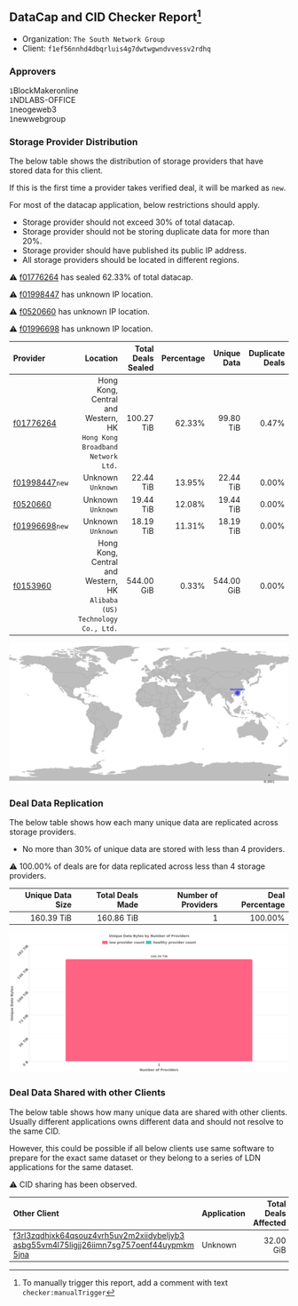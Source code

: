 ## DataCap and CID Checker Report[^1]
 - Organization: `The South Network Group`
 - Client: `f1ef56nnhd4dbqrluis4g7dwtwgwndvvessv2rdhq`
### Approvers
`1`BlockMakeronline<br/>`1`NDLABS-OFFICE<br/>`1`neogeweb3<br/>`1`newwebgroup

### Storage Provider Distribution
The below table shows the distribution of storage providers that have stored data for this client.

If this is the first time a provider takes verified deal, it will be marked as `new`.

For most of the datacap application, below restrictions should apply.
 - Storage provider should not exceed 30% of total datacap.
 - Storage provider should not be storing duplicate data for more than 20%.
 - Storage provider should have published its public IP address.
 - All storage providers should be located in different regions.

⚠️ [f01776264](https://filfox.info/en/address/f01776264) has sealed 62.33% of total datacap.

⚠️ [f01998447](https://filfox.info/en/address/f01998447) has unknown IP location.

⚠️ [f0520660](https://filfox.info/en/address/f0520660) has unknown IP location.

⚠️ [f01996698](https://filfox.info/en/address/f01996698) has unknown IP location.

| Provider                                                    |                                                                   Location | Total Deals Sealed | Percentage | Unique Data | Duplicate Deals |
| :---------------------------------------------------------- | -------------------------------------------------------------------------: | -----------------: | ---------: | ----------: | --------------: |
| [f01776264](https://filfox.info/en/address/f01776264)       |  Hong Kong, Central and Western, HK<br/>`Hong Kong Broadband Network Ltd.` |         100.27 TiB |     62.33% |   99.80 TiB |           0.47% |
| [f01998447](https://filfox.info/en/address/f01998447)`new`  |                                                      Unknown<br/>`Unknown` |          22.44 TiB |     13.95% |   22.44 TiB |           0.00% |
| [f0520660](https://filfox.info/en/address/f0520660)         |                                                      Unknown<br/>`Unknown` |          19.44 TiB |     12.08% |   19.44 TiB |           0.00% |
| [f01996698](https://filfox.info/en/address/f01996698)`new`  |                                                      Unknown<br/>`Unknown` |          18.19 TiB |     11.31% |   18.19 TiB |           0.00% |
| [f0153960](https://filfox.info/en/address/f0153960)         | Hong Kong, Central and Western, HK<br/>`Alibaba (US) Technology Co., Ltd.` |         544.00 GiB |      0.33% |  544.00 GiB |           0.00% |

![Provider Distribution](https://raw.githubusercontent.com/data-preservation-programs/filplus-checker-assets/main/filecoin-project/filecoin-plus-large-datasets/issues/509/1672201884379.png)
### Deal Data Replication
The below table shows how each many unique data are replicated across storage providers.
- No more than 30% of unique data are stored with less than 4 providers.

⚠️ 100.00% of deals are for data replicated across less than 4 storage providers.

| Unique Data Size | Total Deals Made | Number of Providers | Deal Percentage |
| ---------------: | ---------------: | ------------------: | --------------: |
|       160.39 TiB |       160.86 TiB |                   1 |         100.00% |

![Replication Distribution](https://raw.githubusercontent.com/data-preservation-programs/filplus-checker-assets/main/filecoin-project/filecoin-plus-large-datasets/issues/509/1672201885263.png)
### Deal Data Shared with other Clients
The below table shows how many unique data are shared with other clients.
Usually different applications owns different data and should not resolve to the same CID.

However, this could be possible if all below clients use same software to prepare for the exact same dataset or they belong to a series of LDN applications for the same dataset.

⚠️ CID sharing has been observed.

| Other Client                                                                                                                                                                                                              | Application | Total Deals Affected | Unique CIDs | Approvers |
| :------------------------------------------------------------------------------------------------------------------------------------------------------------------------------------------------------------------------ | :---------- | -------------------: | ----------: | :-------- |
| [f3rl3zqdhjxk64qsouz4vrh5uv2m2xiidybeljyb3<br/>asbg55vm4l75ligjj26iimn7sg757oenf44uypmkm<br/>5jna](https://filfox.info/en/address/f3rl3zqdhjxk64qsouz4vrh5uv2m2xiidybeljyb3asbg55vm4l75ligjj26iimn7sg757oenf44uypmkm5jna) | Unknown     |            32.00 GiB |           1 | Unknown   |

[^1]: To manually trigger this report, add a comment with text `checker:manualTrigger`
